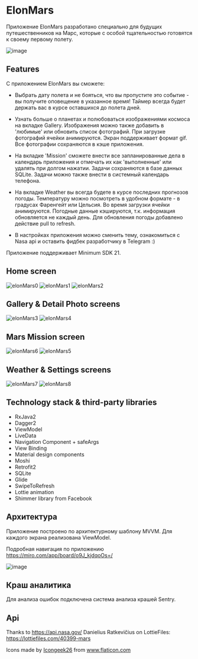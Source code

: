 # ElonMars
Приложение ElonMars разработано специально для будущих путешественников на Марс, которые с особой тщательностью готовятся к своему первому полету.

![image](https://user-images.githubusercontent.com/70407879/133837902-eea9aefb-9ff1-42aa-bc1f-d66d5e65f71c.png)

## Features
С приложением ElonMars вы сможете:

- Выбрать дату полета и не бояться, что вы пропустите это событие - вы получите оповещение в указанное время! Таймер всегда будет держать вас в курсе оставшихся до полета дней.

- Узнать больше о планетах и полюбоваться изображениями космоса на вкладке Gallery. 
Изображения можно также добавить в 'любимые' или обновить список фотографий. При загрузке фотографий ячейки анимируются. 
Экран поддерживает формат gif.
Все фотографии сохраняются в кэше приложения.

- На вкладке 'Mission' сможете внести все запланированные дела в календарь приложения и отмечать их как 'выполненные' или удалять при долгом нажатии. Задачи сохраняются в базе данных SQLite.
Задачи можно также внести в системный календарь телефона.

- На вкладке Weather вы всегда будете в курсе последних прогнозов погоды. Температуру можно посмотреть в удобном формате - в градусах Фаренгейт или Цельсия.
Во время загрузки ячейки анимируются. Погодные данные кэшируются, т.к. информация обновляется не каждый день. Для обновления погоды добавлено действие pull to refresh.

- В настройках приложения можно сменить тему, ознакомиться с Nasa api и оставить фидбек разработчику в Telegram :)

Приложение поддерживает Minimum SDK 21.

## Home screen
 ![elonMars0](https://user-images.githubusercontent.com/70407879/133833219-02567b48-9a0b-4b9c-81a7-6b7cc8313318.png)  ![elonMars1](https://user-images.githubusercontent.com/70407879/133832850-52969ab4-decf-4a7c-8816-82fffd46db4b.png)  ![elonMars2](https://user-images.githubusercontent.com/70407879/133832914-0bae3f5f-cbb7-4b07-b30f-6f0662dad354.png)

## Gallery & Detail Photo screens
![elonMars3](https://user-images.githubusercontent.com/70407879/133833355-dd967cef-1bb3-4526-9a4d-fe29b824847f.png)  ![elonMars4](https://user-images.githubusercontent.com/70407879/133833391-628e8ec9-ef83-4e5e-88a2-41a5fb8b3b5c.png)

## Mars Mission screen
![elonMars6](https://user-images.githubusercontent.com/70407879/133833463-cc47b7da-7ccc-459c-9f61-5e107095de71.png)  ![elonMars5](https://user-images.githubusercontent.com/70407879/133833518-0e0b5428-66ae-45b1-aed5-4386e454514c.png)

## Weather & Settings screens
![elonMars7](https://user-images.githubusercontent.com/70407879/133833579-3fd82a67-7765-4835-af18-0a110c9e399c.png)  ![elonMars8](https://user-images.githubusercontent.com/70407879/133834692-a4ce306b-64e9-4119-ac2a-620b6c59c23f.png)


## Technology stack & third-party libraries
- RxJava2 
- Dagger2
- ViewModel 
- LiveData 
- Navigation Component + safeArgs
- View Binding
- Material design components
- Moshi
- Retrofit2
- SQLite
- Glide
- SwipeToRefresh
- Lottie animation
- Shimmer library from Facebook

## Архитектура
Приложение построено по архитектурному шаблону MVVM. Для каждого экрана реализована ViewModel.

Подробная навигация по приложению
https://miro.com/app/board/o9J_kjdqoOs=/

![image](https://user-images.githubusercontent.com/70407879/133835962-8be5ef76-b1a7-4561-9202-ad8e2e95e632.png)


## Краш аналитика
Для анализа ошибок подключена система анализа крашей Sentry.

## Api
Thanks to https://api.nasa.gov/
Danielius Ratkevičius on LottieFiles: https://lottiefiles.com/40399-mars
<div>Icons made by <a href="https://www.flaticon.com/authors/icongeek26" title="Icongeek26">Icongeek26</a> from <a href="https://www.flaticon.com/" title="Flaticon">www.flaticon.com</a></div>

